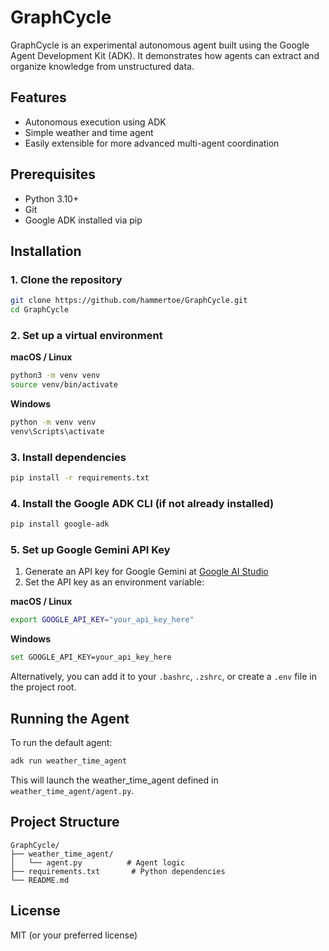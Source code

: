 # GraphCycle

GraphCycle is an experimental autonomous agent built using the Google Agent Development Kit (ADK). It demonstrates how agents can extract and organize knowledge from unstructured data.

## Features

* Autonomous execution using ADK
* Simple weather and time agent
* Easily extensible for more advanced multi-agent coordination

## Prerequisites

* Python 3.10+
* Git
* Google ADK installed via pip

## Installation

### 1. Clone the repository

```bash
git clone https://github.com/hammertoe/GraphCycle.git
cd GraphCycle
```

### 2. Set up a virtual environment

**macOS / Linux**
```bash
python3 -m venv venv
source venv/bin/activate
```

**Windows**
```bash
python -m venv venv
venv\Scripts\activate
```

### 3. Install dependencies

```bash
pip install -r requirements.txt
```

### 4. Install the Google ADK CLI (if not already installed)

```bash
pip install google-adk
```

### 5. Set up Google Gemini API Key

1. Generate an API key for Google Gemini at [Google AI Studio](https://aistudio.google.com/app/apikey)
2. Set the API key as an environment variable:

**macOS / Linux**
```bash
export GOOGLE_API_KEY="your_api_key_here"
```

**Windows**
```bash
set GOOGLE_API_KEY=your_api_key_here
```

Alternatively, you can add it to your `.bashrc`, `.zshrc`, or create a `.env` file in the project root.

## Running the Agent

To run the default agent:

```bash
adk run weather_time_agent
```

This will launch the weather_time_agent defined in `weather_time_agent/agent.py`.

## Project Structure

```
GraphCycle/
├── weather_time_agent/
│   └── agent.py          # Agent logic
├── requirements.txt       # Python dependencies
└── README.md
```

## License

MIT (or your preferred license)
